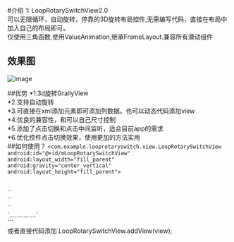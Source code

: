 #介绍
1: LoopRotarySwitchView2.0<br />
可以无限循环，自动旋转，停靠的3D旋转布局控件,无需编写代码，直接在布局中加入自己的布局即可。<br />
仅使用三角函数,使用ValueAnimation,继承FrameLayout.兼容所有滑动组件

## 效果图
![image](https://github.com/dalong982242260/LoopRotarySwitch/blob/master/img/dalong.gif)

##优势
*1.3d旋转GrallyView<br />
*2.支持自动旋转<br />
*3.可直接在xml添加元素即可添加列数据。也可以动态代码添加view<br />
*4.优良的兼容性，和可以自己尺寸控制<br />
*5.添加了点击切换和点击中间监听，适合目前app的需求<br />
*6.优化控件点击切换效果，使用更加的方法实用<br />
##如何使用？
 `<com.example.looprotaryswitch.view.LoopRotarySwitchView `<br />
        `android:id="@+id/mLoopRotarySwitchView"` <br />
        `android:layout_width="fill_parent"` <br />
        `android:gravity="center_vertical"` <br />
        `android:layout_height="fill_parent">` <br />
  <!--  此处添加你的View元素，也可以用layout包裹 --!><br />
       `<include android:id="@+id/item1" layout="@layout/item_view0"></include>` <br />
       `<include android:id="@+id/item2" layout="@layout/item_view1"></include>` <br />
       `<include android:id="@+id/item3" layout="@layout/item_view2"></include>` <br />
       `...............`<br />
 `</com.example.looprotaryswitch.view.LoopRotarySwitchView>`` <br />
 
 或者直接代码添加  LoopRotarySwitchView.addView(view);<br />
 
 
